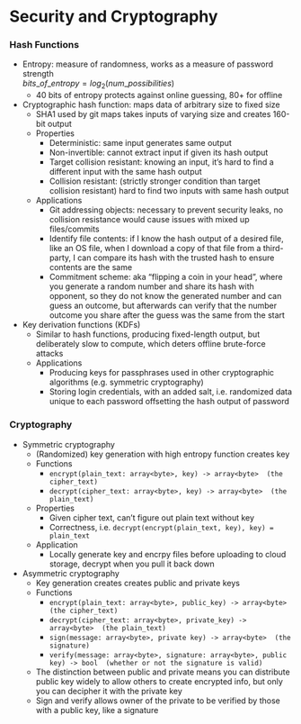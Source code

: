 # Security and Cryptography

### Hash Functions

- Entropy: measure of randomness, works as a measure of password strength  
    $bits\_of\_entropy= log_2(num\_possibilities)$
    - 40 bits of entropy protects against online guessing, 80+ for offline
- Cryptographic hash function: maps data of arbitrary size to fixed size
    - SHA1 used by git maps takes inputs of varying size and creates 160-bit output
    - Properties
        - Deterministic: same input generates same output
        - Non-invertible: cannot extract input if given its hash output
        - Target collision resistant: knowing an input, it’s hard to find a different input with the same hash output
        - Collision resistant: (strictly stronger condition than target collision resistant) hard to find two inputs with same hash output
    - Applications
        - Git addressing objects: necessary to prevent security leaks, no collision resistance would cause issues with mixed up files/commits
        - Identify file contents: if I know the hash output of a desired file, like an OS file, when I download a copy of that file from a third-party, I can compare its hash with the trusted hash to ensure contents are the same
        - Commitment scheme: aka “flipping a coin in your head”, where you generate a random number and share its hash with opponent, so they do not know the generated number and can guess an outcome, but afterwards can verify that the number outcome you share after the guess was the same from the start
- Key derivation functions (KDFs)
    - Similar to hash functions, producing fixed-length output, but deliberately slow to compute, which deters offline brute-force attacks
    - Applications
        - Producing keys for passphrases used in other cryptographic algorithms (e.g. symmetric cryptography)
        - Storing login credentials, with an added salt, i.e. randomized data unique to each password offsetting the hash output of password

### Cryptography

- Symmetric cryptography
    - (Randomized) key generation with high entropy function creates key
    - Functions
        - `encrypt(plain_text: array<byte>, key) -> array<byte>  (the cipher_text)`
        - `decrypt(cipher_text: array<byte>, key) -> array<byte>  (the plain_text)`
    - Properties
        - Given cipher text, can’t figure out plain text without key
        - Correctness, i.e. `decrypt(encrypt(plain_text, key), key) = plain_text`
    - Application
        - Locally generate key and encrpy files before uploading to cloud storage, decrypt when you pull it back down
- Asymmetric cryptography
    - Key generation creates creates public and private keys
    - Functions
        - `encrypt(plain_text: array<byte>, public_key) -> array<byte>  (the cipher_text)`
        - `decrypt(cipher_text: array<byte>, private_key) -> array<byte>  (the plain_text)`
        - `sign(message: array<byte>, private key) -> array<byte>  (the signature)`
        - `verify(message: array<byte>, signature: array<byte>, public key) -> bool  (whether or not the signature is valid)`
    - The distinction between public and private means you can distribute public key widely to allow others to create encrypted info, but only you can decipher it with the private key
    - Sign and verify allows owner of the private to be verified by those with a public key, like a  signature